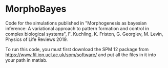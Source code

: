# MorphoBayes
Code for the simulations published in "Morphogenesis as bayesian inference: A variational approach to pattern formation and control in complex biological systems", F. Kuchling, K. Friston, G. Georgiev, M. Levin, Physics of Life Reviews 2019.

To run this code, you must first download the SPM 12 package from https://www.fil.ion.ucl.ac.uk/spm/software/
and put all the files in it into your path in matlab. 
